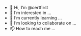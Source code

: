 - 👋 Hi, I’m @certfirst
- 👀 I’m interested in ...
- 🌱 I’m currently learning ...
- 💞️ I’m looking to collaborate on ...
- 📫 How to reach me ...




<!---
certfirst/certfirst is a ✨ special ✨ repository because its `README.md` (this file) appears on your GitHub profile.
You can click the Preview link to take a look at your changes.
--->
